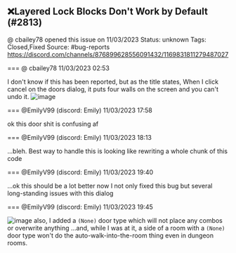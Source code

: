 ## ❌Layered Lock Blocks Don't Work by Default (#2813)
@ cbailey78 opened this issue on 11/03/2023
Status: unknown
Tags: Closed,Fixed
Source: #bug-reports https://discord.com/channels/876899628556091432/1169831811279487027


=== @ cbailey78 11/03/2023 02:53

I don't know if this has been reported, but as the title states, When I click cancel on the doors dialog, it puts four walls on the screen and you can't undo it.
![image](https://cdn.discordapp.com/attachments/1169831811279487027/1169831811656978453/4_walls.png?ex=65ea7dc6&is=65d808c6&hm=70729032c9fd3d3682aceb9b2913ea8078647dec4ac604e4e65a85ac7609c218&)

=== @EmilyV99 (discord: Emily) 11/03/2023 17:58

ok
this door shit is confusing af

=== @EmilyV99 (discord: Emily) 11/03/2023 18:13

...bleh. Best way to handle this is looking like rewriting a whole chunk of this code

=== @EmilyV99 (discord: Emily) 11/03/2023 19:40

...ok
this should be a lot better now
I not only fixed this bug
but several long-standing issues with this dialog

=== @EmilyV99 (discord: Emily) 11/03/2023 19:45


![image](https://cdn.discordapp.com/attachments/1169831811279487027/1170086293309489303/image.png?ex=65eb6ac7&is=65d8f5c7&hm=4e5ebd9d68abfc456f1332569f44b44fd06f326f2cdf0e67559374697cb18373&)
also, I added a `(None)` door type
which will not place any combos or overwrite anything
...and, while I was at it, a side of a room with a `(None)` door type won't do the auto-walk-into-the-room thing even in dungeon rooms.
